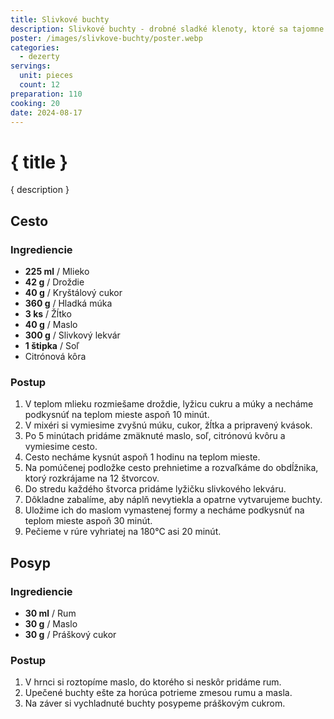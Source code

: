 ```yaml
---
title: Slivkové buchty
description: Slivkové buchty - drobné sladké klenoty, ktoré sa tajomne tavia na jazyku.
poster: /images/slivkove-buchty/poster.webp
categories:
  - dezerty
servings:
  unit: pieces
  count: 12
preparation: 110
cooking: 20
date: 2024-08-17
---
```


# { title }

{ description }

## Cesto

### Ingrediencie

- **225 ml** / Mlieko
- **42 g** / Droždie
- **40 g** / Kryštálový cukor
- **360 g** / Hladká múka
- **3 ks** / Žĺtko
- **40 g** / Maslo
- **300 g** / Slivkový lekvár
- **1 štipka** / Soľ
- Citrónová kôra

### Postup

1. V teplom mlieku rozmiešame droždie, lyžicu cukru a múky a necháme podkysnúť na teplom mieste aspoň 10 minút.
2. V mixéri si vymiesime zvyšnú múku, cukor, žĺtka a pripravený kvások.
3. Po 5 minútach pridáme zmäknuté maslo, soľ, citrónovú kvôru a vymiesime cesto.
4. Cesto necháme kysnút aspoň 1 hodinu na teplom mieste.
5. Na pomúčenej podložke cesto prehnietime a rozvaľkáme do obdĺžnika, ktorý rozkrájame na 12 štvorcov.
6. Do stredu každého štvorca pridáme lyžičku slivkového lekváru.
7. Dôkladne zabalíme, aby náplň nevytiekla a opatrne vytvarujeme buchty.
8. Uložime ich do maslom vymastenej formy a necháme podkysnúť na teplom mieste aspoň 30 minút.
9. Pečieme v rúre vyhriatej na 180°C asi 20 minút.

## Posyp

### Ingrediencie

- **30 ml** / Rum
- **30 g** / Maslo
- **30 g** / Práškový cukor

### Postup

1. V hrnci si roztopíme maslo, do ktorého si neskôr pridáme rum.
2. Upečené buchty ešte za horúca potrieme zmesou rumu a masla.
3. Na záver si vychladnuté buchty posypeme práškovým cukrom.
